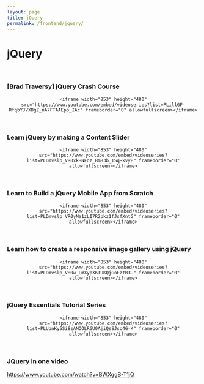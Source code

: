 ```yaml
---
layout: page
title: jQuery
permalink: /frontend/jquery/
---
```



# jQuery


<br/>

### [Brad Traversy] jQuery Crash Course

<div align="center">

    <iframe width="853" height="480" src="https://www.youtube.com/embed/videoseries?list=PLillGF-RfqbYJVXBgZ_nA7FTAAEpp_IAc" frameborder="0" allowfullscreen></iframe>

</div>


<br/>

### Learn jQuery by making a Content Slider

<div align="center">

    <iframe width="853" height="480" src="https://www.youtube.com/embed/videoseries?list=PLDmvslp_VR0xkHNFdz_BmB3b_ISq-kvyP" frameborder="0" allowfullscreen></iframe>

</div>



<br/>

### Learn to Build a jQuery Mobile App from Scratch

<div align="center">

    <iframe width="853" height="480" src="https://www.youtube.com/embed/videoseries?list=PLDmvslp_VR0yMa1zLI7R2pkz1fJsfXntG" frameborder="0" allowfullscreen></iframe>

</div>

<br/>

### Learn how to create a responsive image gallery using jQuery

<div align="center">

    <iframe width="853" height="480" src="https://www.youtube.com/embed/videoseries?list=PLDmvslp_VR0w_LmXypX6TUKQjGoFztB3-" frameborder="0" allowfullscreen></iframe>

</div>



<br/>

### jQuery Essentials Tutorial Series

<div align="center">

    <iframe width="853" height="480" src="https://www.youtube.com/embed/videoseries?list=PLUpnKy5Si8zAMOOLR6U0AjiQsSJso4G-K" frameborder="0" allowfullscreen></iframe>

</div>


<br/>

### JQuery in one video
https://www.youtube.com/watch?v=BWXggB-T1jQ
